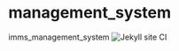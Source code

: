 # management_system
imms_management_system
![Jekyll site CI](https://github.com/LalithK90/management_system/workflows/Jekyll%20site%20CI/badge.svg?branch=master)
